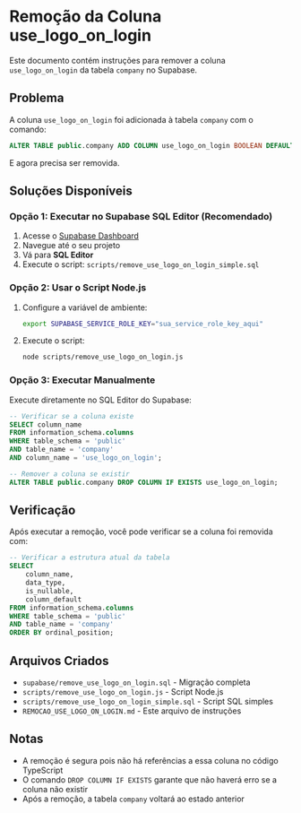 # Remoção da Coluna use_logo_on_login

Este documento contém instruções para remover a coluna `use_logo_on_login` da tabela `company` no Supabase.

## Problema

A coluna `use_logo_on_login` foi adicionada à tabela `company` com o comando:
```sql
ALTER TABLE public.company ADD COLUMN use_logo_on_login BOOLEAN DEFAULT FALSE;
```

E agora precisa ser removida.

## Soluções Disponíveis

### Opção 1: Executar no Supabase SQL Editor (Recomendado)

1. Acesse o [Supabase Dashboard](https://supabase.com/dashboard)
2. Navegue até o seu projeto
3. Vá para **SQL Editor**
4. Execute o script: `scripts/remove_use_logo_on_login_simple.sql`

### Opção 2: Usar o Script Node.js

1. Configure a variável de ambiente:
   ```bash
   export SUPABASE_SERVICE_ROLE_KEY="sua_service_role_key_aqui"
   ```

2. Execute o script:
   ```bash
   node scripts/remove_use_logo_on_login.js
   ```

### Opção 3: Executar Manualmente

Execute diretamente no SQL Editor do Supabase:

```sql
-- Verificar se a coluna existe
SELECT column_name 
FROM information_schema.columns 
WHERE table_schema = 'public' 
AND table_name = 'company' 
AND column_name = 'use_logo_on_login';

-- Remover a coluna se existir
ALTER TABLE public.company DROP COLUMN IF EXISTS use_logo_on_login;
```

## Verificação

Após executar a remoção, você pode verificar se a coluna foi removida com:

```sql
-- Verificar a estrutura atual da tabela
SELECT 
    column_name, 
    data_type, 
    is_nullable, 
    column_default
FROM information_schema.columns 
WHERE table_schema = 'public' 
AND table_name = 'company' 
ORDER BY ordinal_position;
```

## Arquivos Criados

- `supabase/remove_use_logo_on_login.sql` - Migração completa
- `scripts/remove_use_logo_on_login.js` - Script Node.js
- `scripts/remove_use_logo_on_login_simple.sql` - Script SQL simples
- `REMOCAO_USE_LOGO_ON_LOGIN.md` - Este arquivo de instruções

## Notas

- A remoção é segura pois não há referências a essa coluna no código TypeScript
- O comando `DROP COLUMN IF EXISTS` garante que não haverá erro se a coluna não existir
- Após a remoção, a tabela `company` voltará ao estado anterior 